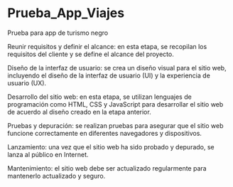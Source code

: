 # Prueba_App_Viajes
Prueba para app de turismo negro


Reunir requisitos y definir el alcance: en esta etapa, se recopilan los requisitos del cliente y se define el alcance del proyecto.

Diseño de la interfaz de usuario: se crea un diseño visual para el sitio web, incluyendo el diseño de la interfaz de usuario (UI) y la experiencia de usuario (UX).

Desarrollo del sitio web: en esta etapa, se utilizan lenguajes de programación como HTML, CSS y JavaScript para desarrollar el sitio web de acuerdo al diseño creado en la etapa anterior.

Pruebas y depuración: se realizan pruebas para asegurar que el sitio web funcione correctamente en diferentes navegadores y dispositivos.

Lanzamiento: una vez que el sitio web ha sido probado y depurado, se lanza al público en Internet.

Mantenimiento: el sitio web debe ser actualizado regularmente para mantenerlo actualizado y seguro.
